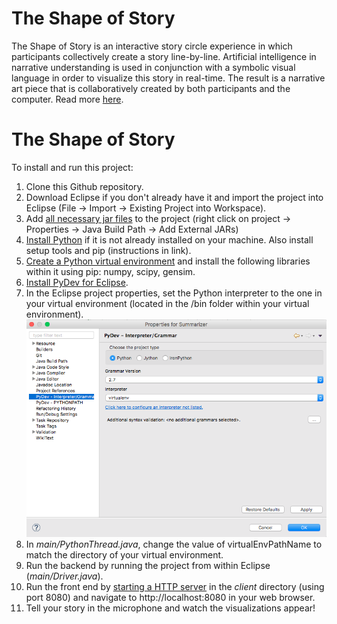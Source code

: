 
# The Shape of Story

The Shape of Story is an interactive story circle experience in which participants collectively create a story line-by-line. Artificial intelligence in narrative understanding is used in conjunction with a symbolic visual language in order to visualize this story in real-time. The result is a narrative art piece that is collaboratively created by both participants and the computer. Read more [here](http://www.durilong.com/art/#/shape-of-story/).


# The Shape of Story

To install and run this project: 

1. Clone this Github repository.
2. Download Eclipse if you don't already have it and import the project into Eclipse (File &rarr; Import &rarr; Existing Project into Workspace).
3. Add [all necessary jar files](https://drive.google.com/open?id=0B7Q1JqWywb_nWEM3TmRwR09BdVU) to the project (right click on project &rarr; Properties &rarr; Java Build Path &rarr; Add External JARs) 
4. [Install Python](http://python-guide-pt-br.readthedocs.io/en/latest/starting/installation/) if it is not already installed on your machine. Also install setup tools and pip (instructions in link).
5. [Create a Python virtual environment](http://python-guide-pt-br.readthedocs.io/en/latest/dev/virtualenvs/#virtualenvironments-ref) and install the following libraries within it using pip: numpy, scipy, gensim.
6. [Install PyDev for Eclipse](https://codeyarns.com/2014/12/23/how-to-install-pydev/).
7. In the Eclipse project properties, set the Python interpreter to the one in your virtual environment (located in the /bin folder within your virtual environment). ![Setting Python interpreter file path](https://github.com/dlong2456/TheRoadNotTaken/blob/master/readme_screenshot.png)
8. In *main/PythonThread.java*, change the value of virtualEnvPathName to match the directory of your virtual environment.
9. Run the backend by running the project from within Eclipse (*main/Driver.java*).
10. Run the front end by [starting a HTTP server](http://lifehacker.com/start-a-simple-web-server-from-any-directory-on-your-ma-496425450) in the *client* directory (using port 8080) and navigate to http://localhost:8080 in your web browser.
11. Tell your story in the microphone and watch the visualizations appear! 
